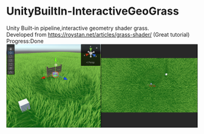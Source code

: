 # UnityBuiltIn-InteractiveGeoGrass
Unity Built-in pipeline,interactive geometry shader grass.  
Developed from https://roystan.net/articles/grass-shader/ (Great tutorial)  
Progress:Done  
![image](showcase/2.png)